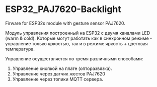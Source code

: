 # ESP32_PAJ7620-Backlight
Firware for ESP32s module with gesture sensor PAJ7620.  

Модуль управления построенный на ESP32 c двумя каналами LED (warm & cold). Которые могут работать как в синхронном режиме - управление только яркостью, так и в режиме яркость + цветовая температура.

Управление осуществляется по тремя различными способами:
1. Управление кнопкой на плате (опторазвязка).
2. Управление через датчик жестов PAJ7620
3. Управление через топики MQTT сервера.
